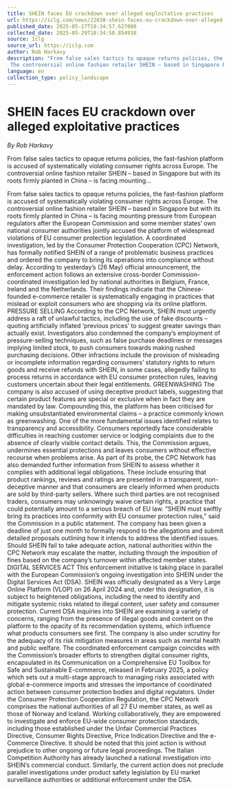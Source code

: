 ```yaml
---
title: SHEIN faces EU crackdown over alleged exploitative practices
url: https://iclg.com/news/22638-shein-faces-eu-crackdown-over-alleged-exploitative-practices
published_date: 2025-05-27T18:34:57.627000
collected_date: 2025-05-29T18:34:58.854910
source: Iclg
source_url: https://iclg.com
author: Rob Harkavy
description: "From false sales tactics to opaque returns policies, the fast-fashion platform is accused of systematically violating consumer rights across Europe. 
 The controversial online fashion retailer SHEIN – based in Singapore but with its roots firmly planted in China – is facing mounting..."
language: en
collection_type: policy_landscape
---
```


# SHEIN faces EU crackdown over alleged exploitative practices

*By Rob Harkavy*

From false sales tactics to opaque returns policies, the fast-fashion platform is accused of systematically violating consumer rights across Europe. 
 The controversial online fashion retailer SHEIN – based in Singapore but with its roots firmly planted in China – is facing mounting...

From false sales tactics to opaque returns policies, the fast-fashion platform is accused of systematically violating consumer rights across Europe. 
 The controversial online fashion retailer SHEIN – based in Singapore but with its roots firmly planted in China – is facing mounting pressure from European regulators after the European Commission and some member states’ own national consumer authorities jointly accused the platform of widespread violations of EU consumer protection legislation. A coordinated investigation, led by the Consumer Protection Cooperation (CPC) Network, has formally notified SHEIN of a range of problematic business practices and ordered the company to bring its operations into compliance without delay. 
 According to yesterday’s (26 May) official announcement, the enforcement action follows an extensive cross-border Commission-coordinated investigation led by national authorities in Belgium, France, Ireland and the Netherlands. Their findings indicate that the Chinese-founded e-commerce retailer is systematically engaging in practices that mislead or exploit consumers who are shopping via its online platform. 
 PRESSURE SELLING 
 According to the CPC Network, SHEIN must urgently address a raft of unlawful tactics, including the use of fake discounts – quoting artificially inflated ‘previous prices’ to suggest greater savings than actually exist. Investigators also condemned the company’s employment of pressure-selling techniques, such as false purchase deadlines or messages implying limited stock, to push consumers towards making rushed purchasing decisions. Other infractions include the provision of misleading or incomplete information regarding consumers’ statutory rights to return goods and receive refunds with SHEIN, in some cases, allegedly failing to process returns in accordance with EU consumer protection rules, leaving customers uncertain about their legal entitlements. 
 GREENWASHING 
 The company is also accused of using deceptive product labels, suggesting that certain product features are special or exclusive when in fact they are mandated by law. Compounding this, the platform has been criticised for making unsubstantiated environmental claims – a practice commonly known as greenwashing. 
 One of the more fundamental issues identified relates to transparency and accessibility. Consumers reportedly face considerable difficulties in reaching customer service or lodging complaints due to the absence of clearly visible contact details. This, the Commission argues, undermines essential protections and leaves consumers without effective recourse when problems arise. 
 As part of its probe, the CPC Network has also demanded further information from SHEIN to assess whether it complies with additional legal obligations. These include ensuring that product rankings, reviews and ratings are presented in a transparent, non-deceptive manner and that consumers are clearly informed when products are sold by third-party sellers. Where such third parties are not recognised traders, consumers may unknowingly waive certain rights, a practice that could potentially amount to a serious breach of EU law. 
 “SHEIN must swiftly bring its practices into conformity with EU consumer protection rules,” said the Commission in a public statement. The company has been given a deadline of just one month to formally respond to the allegations and submit detailed proposals outlining how it intends to address the identified issues. Should SHEIN fail to take adequate action, national authorities within the CPC Network may escalate the matter, including through the imposition of fines based on the company’s turnover within affected member states. 
 DIGITAL SERVICES ACT 
 This enforcement initiative is taking place in parallel with the European Commission’s ongoing investigation into SHEIN under the Digital Services Act (DSA). SHEIN was officially designated as a Very Large Online Platform (VLOP) on 26 April 2024 and, under this designation, it is subject to heightened obligations, including the need to identify and mitigate systemic risks related to illegal content, user safety and consumer protection. 
 Current DSA inquiries into SHEIN are examining a variety of concerns, ranging from the presence of illegal goods and content on the platform to the opacity of its recommendation systems, which influence what products consumers see first. The company is also under scrutiny for the adequacy of its risk mitigation measures in areas such as mental health and public welfare. The coordinated enforcement campaign coincides with the Commission’s broader efforts to strengthen digital consumer rights, encapsulated in its Communication on a Comprehensive EU Toolbox for Safe and Sustainable E-commerce, released in February 2025, a policy which sets out a multi-stage approach to managing risks associated with global e-commerce imports and stresses the importance of coordinated action between consumer protection bodies and digital regulators. 
 Under the Consumer Protection Cooperation Regulation, the CPC Network comprises the national authorities of all 27 EU member states, as well as those of Norway and Iceland. Working collaboratively, they are empowered to investigate and enforce EU-wide consumer protection standards, including those established under the Unfair Commercial Practices Directive, Consumer Rights Directive, Price Indication Directive and the e-Commerce Directive. 
 It should be noted that this joint action is without prejudice to other ongoing or future legal proceedings. The Italian Competition Authority has already launched a national investigation into SHEIN’s commercial conduct. Similarly, the current action does not preclude parallel investigations under product safety legislation by EU market surveillance authorities or additional enforcement under the DSA.